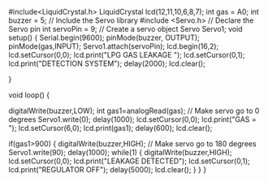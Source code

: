 #include<LiquidCrystal.h>
LiquidCrystal lcd(12,11,10,6,8,7);
int gas = A0;
int buzzer = 5;
// Include the Servo library 
#include <Servo.h> 
// Declare the Servo pin 
int servoPin = 9; 
// Create a servo object 
Servo Servo1;
void setup()
{ 
   Serial.begin(9600); 
   pinMode(buzzer, OUTPUT);
      pinMode(gas,INPUT);
Servo1.attach(servoPin); 
  lcd.begin(16,2);
  lcd.setCursor(0,0);
  lcd.print("LPG GAS LEAKAGE "); 
  lcd.setCursor(0,1);
  lcd.print("DETECTION SYSTEM");
  delay(2000);
  lcd.clear();

}

void loop()
{

digitalWrite(buzzer,LOW);
int   gas1=analogRead(gas);
// Make servo go to 0 degrees 
   Servo1.write(0); 
   delay(1000); 
lcd.setCursor(0,0);
  lcd.print("GAS = ");
  lcd.setCursor(6,0);
  lcd.print(gas1);
 delay(600);
  lcd.clear();

  if(gas1>900)
{
   digitalWrite(buzzer,HIGH);
    // Make servo go to 180 degrees 
   Servo1.write(90); 
   delay(1000); 
   while(1)
   {
   digitalWrite(buzzer,HIGH);
  lcd.setCursor(0,0);
  lcd.print("LEAKAGE DETECTED");
  lcd.setCursor(0,1);
   lcd.print("REGULATOR OFF");
 delay(5000);
  lcd.clear();
   }
}
}
